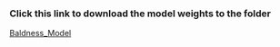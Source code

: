 ### Click this link to download the model weights to the folder
[Baldness_Model](https://drive.google.com/drive/folders/1-8DDPSGNNoeEYK-5E8eSW-HA7iFUqWD0?usp=sharing)
